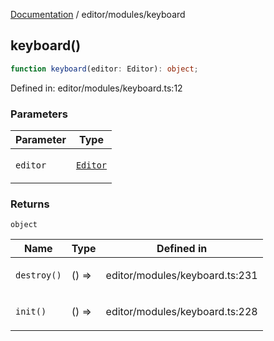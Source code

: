 [Documentation](../../modules.md) / editor/modules/keyboard

## keyboard()

```ts
function keyboard(editor: Editor): object;
```

Defined in: editor/modules/keyboard.ts:12

### Parameters

<table>
<thead>
<tr>
<th>Parameter</th>
<th>Type</th>
</tr>
</thead>
<tbody>
<tr>
<td>

`editor`

</td>
<td>

[`Editor`](../Editor.md#editor)

</td>
</tr>
</tbody>
</table>

### Returns

`object`

<table>
<thead>
<tr>
<th>Name</th>
<th>Type</th>
<th>Defined in</th>
</tr>
</thead>
<tbody>
<tr>
<td>

`destroy()`

</td>
<td>

() => 

</td>
<td>

editor/modules/keyboard.ts:231

</td>
</tr>
<tr>
<td>

`init()`

</td>
<td>

() => 

</td>
<td>

editor/modules/keyboard.ts:228

</td>
</tr>
</tbody>
</table>
